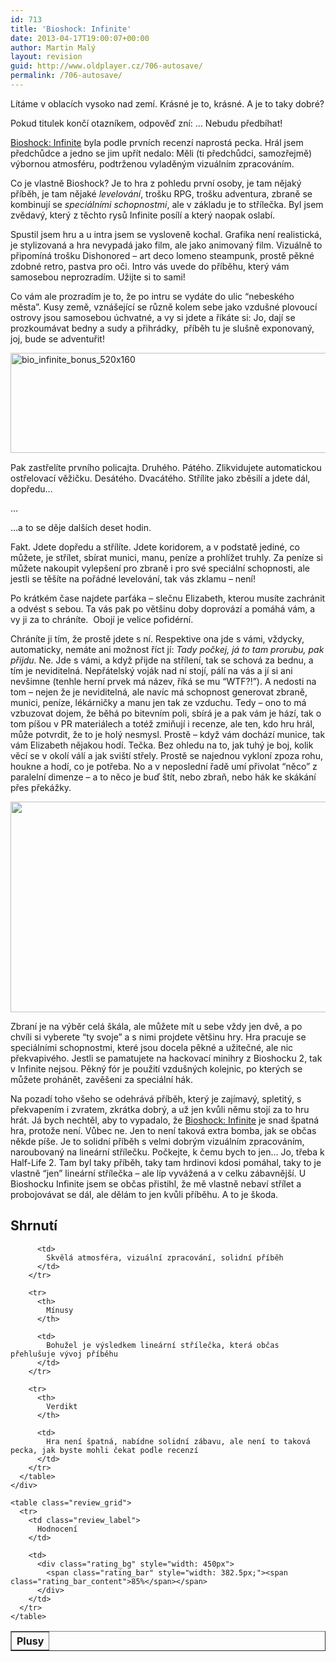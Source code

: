 ```yaml
---
id: 713
title: 'Bioshock: Infinite'
date: 2013-04-17T19:00:07+00:00
author: Martin Malý
layout: revision
guid: http://www.oldplayer.cz/706-autosave/
permalink: /706-autosave/
---
```

Lítáme v oblacích vysoko nad zemí. Krásné je to, krásné. A je to taky dobré?

<!--more-->

Pokud titulek končí otazníkem, odpověď zní: &#8230; Nebudu předbíhat!

[Bioshock: Infinite](http://oldplayer.cz/bio-inf) byla podle prvních recenzí naprostá pecka. Hrál jsem předchůdce a jedno se jim upřít nedalo: Měli (ti předchůdci, samozřejmě) výbornou atmosféru, podtrženou vyladěným vizuálním zpracováním.

Co je vlastně Bioshock? Je to hra z pohledu první osoby, je tam nějaký příběh, je tam nějaké _levelování_, trošku RPG, trošku adventura, zbraně se kombinují se _speciálními schopnostmi_, ale v základu je to střílečka. Byl jsem zvědavý, který z těchto rysů Infinite posílí a který naopak oslabí.

Spustil jsem hru a u intra jsem se vysloveně kochal. Grafika není realistická, je stylizovaná a hra nevypadá jako film, ale jako animovaný film. Vizuálně to připomíná trošku Dishonored &#8211; art deco lomeno steampunk, prostě pěkné zdobné retro, pastva pro oči. Intro vás uvede do příběhu, který vám samosebou neprozradím. Užijte si to sami!

Co vám ale prozradím je to, že po intru se vydáte do ulic &#8220;nebeského města&#8221;. Kusy země, vznášející se různě kolem sebe jako vzdušné plovoucí ostrovy jsou samosebou úchvatné, a vy si jdete a říkáte si: Jo, dají se prozkoumávat bedny a sudy a přihrádky,  příběh tu je slušně exponovaný, joj, bude se adventuřit!

<a href="http://www.xzone.cz/bioshock-infinite-bonus.php3?a_aid=gamer&a_bid=ddcc16be" target="_top"><img title="bio_infinite_bonus_520x160" alt="bio_infinite_bonus_520x160" src="http://www.oldplayer.cz/wp-content/uploads/2013/04/bio_infinite_bonus_520x160.jpg" width="520" height="160" /></a><img style="border: 0;" alt="" src="http://www.oldplayer.cz/wp-content/uploads/2013/04/imp.phpa_aidgamerampa_bidddcc16be" width="1" height="1" />

Pak zastřelíte prvního policajta. Druhého. Pátého. Zlikvidujete automatickou ostřelovací věžičku. Desátého. Dvacátého. Střílíte jako zběsilí a jdete dál, dopředu&#8230;

&#8230;

&#8230;a to se děje dalších deset hodin.

Fakt. Jdete dopředu a střílíte. Jdete koridorem, a v podstatě jediné, co můžete, je střílet, sbírat munici, manu, peníze a prohlížet truhly. Za peníze si můžete nakoupit vylepšení pro zbraně i pro své speciální schopnosti, ale jestli se těšíte na pořádné levelování, tak vás zklamu &#8211; není!

Po krátkém čase najdete parťáka &#8211; slečnu Elizabeth, kterou musíte zachránit a odvést s sebou. Ta vás pak po většinu doby doprovází a pomáhá vám, a vy ji za to chráníte.  Obojí je velice pofidérní.

Chráníte ji tím, že prostě jdete s ní. Respektive ona jde s vámi, vždycky, automaticky, nemáte ani možnost říct jí: _Tady počkej, já to tam prorubu, pak přijdu._ Ne. Jde s vámi, a když přijde na střílení, tak se schová za bednu, a tím je neviditelná. Nepřátelský voják nad ní stojí, pálí na vás a jí si ani nevšimne (tenhle herní prvek má název, říká se mu &#8220;WTF?!&#8221;). A nedosti na tom &#8211; nejen že je neviditelná, ale navíc má schopnost generovat zbraně, munici, peníze, lékárničky a manu jen tak ze vzduchu. Tedy &#8211; ono to má vzbuzovat dojem, že běhá po bitevním poli, sbírá je a pak vám je hází, tak o tom píšou v PR materiálech a totéž zmiňují i recenze, ale ten, kdo hru hrál, může potvrdit, že to je holý nesmysl. Prostě &#8211; když vám dochází munice, tak vám Elizabeth nějakou hodí. Tečka. Bez ohledu na to, jak tuhý je boj, kolik věcí se v okolí válí a jak sviští střely. Prostě se najednou vykloní zpoza rohu, houkne a hodí, co je potřeba. No a v neposlední řadě umí přivolat &#8220;něco&#8221; z paralelní dimenze &#8211; a to něco je buď štít, nebo zbraň, nebo hák ke skákání přes překážky.

[<img class="aligncenter size-large wp-image-708" alt="" src="http://www.oldplayer.cz/wp-content/uploads/2013/04/bioshockinfinite-600x337.jpg" width="600" height="337" srcset="https://oldplayer.cz/wp-content/uploads/2013/04/bioshockinfinite-600x337.jpg 600w, https://oldplayer.cz/wp-content/uploads/2013/04/bioshockinfinite-300x168.jpg 300w, https://oldplayer.cz/wp-content/uploads/2013/04/bioshockinfinite.jpg 1000w" sizes="(max-width: 600px) 100vw, 600px" />](http://www.oldplayer.cz/wp-content/uploads/2013/04/bioshockinfinite.jpg)

Zbraní je na výběr celá škála, ale můžete mít u sebe vždy jen dvě, a po chvíli si vyberete &#8220;ty svoje&#8221; a s nimi projdete většinu hry. Hra pracuje se speciálními schopnostmi, které jsou docela pěkné a užitečné, ale nic překvapivého. Jestli se pamatujete na hackovací minihry z Bioshocku 2, tak v Infinite nejsou. Pěkný fór je použití vzdušných kolejnic, po kterých se můžete prohánět, zavěšeni za speciální hák.

Na pozadí toho všeho se odehrává příběh, který je zajímavý, spletitý, s překvapením i zvratem, zkrátka dobrý, a už jen kvůli němu stojí za to hru hrát. Já bych nechtěl, aby to vypadalo, že [Bioshock: Infinite](http://oldplayer.cz/bio-inf) je snad špatná hra, protože není. Vůbec ne. Jen to není taková extra bomba, jak se občas někde píše. Je to solidní příběh s velmi dobrým vizuálním zpracováním, naroubovaný na lineární střílečku. Počkejte, k čemu bych to jen&#8230; Jo, třeba k Half-Life 2. Tam byl taky příběh, taky tam hrdinovi kdosi pomáhal, taky to je vlastně &#8220;jen&#8221; lineární střílečka &#8211; ale líp vyvážená a v celku zábavnější. U Bioshocku Infinite jsem se občas přistihl, že mě vlastně nebaví střílet a probojovávat se dál, ale dělám to jen kvůli příběhu. A to je škoda.

<a name="review"></a>

<div class="review">
  <h2>
    Shrnutí
  </h2>
  
  <div class="mainbox">
    <div class="procons">
      <table border="1">
        <tr>
          <th>
            Plusy
          </th>
          
          <td>
            Skvělá atmosféra, vizuální zpracování, solidní příběh
          </td>
        </tr>
        
        <tr>
          <th>
            Mínusy
          </th>
          
          <td>
            Bohužel je výsledkem lineární střílečka, která občas přehlušuje vývoj příběhu
          </td>
        </tr>
        
        <tr>
          <th>
            Verdikt
          </th>
          
          <td>
            Hra není špatná, nabídne solidní zábavu, ale není to taková pecka, jak byste mohli čekat podle recenzí
          </td>
        </tr>
      </table>
    </div>
    
    <table class="review_grid">
      <tr>
        <td class="review_label">
          Hodnocení
        </td>
        
        <td>
          <div class="rating_bg" style="width: 450px">
            <span class="rating_bar" style="width: 382.5px;"><span class="rating_bar_content">85%</span></span>
          </div>
        </td>
      </tr>
    </table>
  </div>
</div>

<div id="google_plus_one">
  <g:plusone></g:plusone>
</div>

<div id="fb_send_like">
</div>